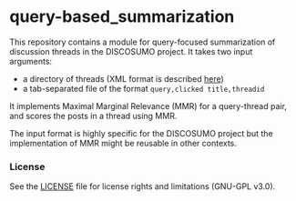 # query-based_summarization

This repository contains a module for query-focused summarization of discussion threads in the DISCOSUMO project. It takes two input arguments: 
- a directory of threads (XML format is described [here](https://github.com/DISCOSUMO/dataconversion/blob/master/forumthread.dtd))
- a tab-separated file of the format `query,clicked title,threadid`

It implements Maximal Marginal Relevance (MMR) for a query-thread pair, and scores the posts in a thread using MMR. 

The input format is highly specific for the DISCOSUMO project but the implementation of MMR might be reusable in other contexts.

### License

See the [LICENSE](LICENSE.md) file for license rights and limitations (GNU-GPL v3.0).
